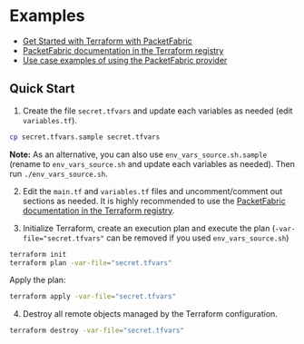 # Examples

- [Get Started with Terraform with PacketFabric](https://docs.packetfabric.com/api/terraform/)
- [PacketFabric documentation in the Terraform registry](https://registry.terraform.io/providers/PacketFabric/packetfabric/latest/docs)
- [Use case examples of using the PacketFabric provider](./use-cases)

## Quick Start

1. Create the file ``secret.tfvars`` and update each variables as needed (edit ``variables.tf``).

```sh
cp secret.tfvars.sample secret.tfvars
```

**Note:** As an alternative, you can also use ``env_vars_source.sh.sample`` (rename to ``env_vars_source.sh`` and update each variables as needed). Then run ``./env_vars_source.sh``.

2. Edit the ``main.tf`` and ``variables.tf`` files and uncomment/comment out sections as needed. It is highly recommended to use the [PacketFabric documentation in the Terraform registry](https://registry.terraform.io/providers/PacketFabric/packetfabric/latest/docs).

3. Initialize Terraform, create an execution plan and execute the plan (``-var-file="secret.tfvars"`` can be removed if you used ``env_vars_source.sh``)

```sh
terraform init
terraform plan -var-file="secret.tfvars"
```

Apply the plan:

```sh
terraform apply -var-file="secret.tfvars"
```

4. Destroy all remote objects managed by the Terraform configuration.

```sh
terraform destroy -var-file="secret.tfvars"
```